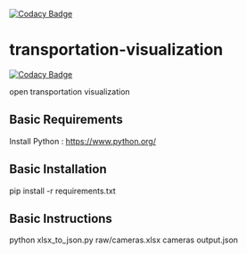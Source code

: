 [![Codacy Badge](https://api.codacy.com/project/badge/Grade/98de81ce84e0435aa706e96cd7e32d8b)](https://www.codacy.com/app/baribarakinbal/transportation-visualization?utm_source=github.com&amp;utm_medium=referral&amp;utm_content=BrkCoder/transportation-visualization&amp;utm_campaign=Badge_Grade)
# transportation-visualization

[![Codacy Badge](https://api.codacy.com/project/badge/Grade/1ef8844633b3495083cbee8d84fc9c51)](https://app.codacy.com/app/baribarakinbal/transportation-visualization?utm_source=github.com&utm_medium=referral&utm_content=BrkCoder/transportation-visualization&utm_campaign=Badge_Grade_Dashboard)

open transportation visualization
## Basic Requirements
Install Python : <https://www.python.org/>
## Basic Installation
pip install -r requirements.txt
## Basic Instructions
python xlsx_to_json.py raw/cameras.xlsx cameras output.json
